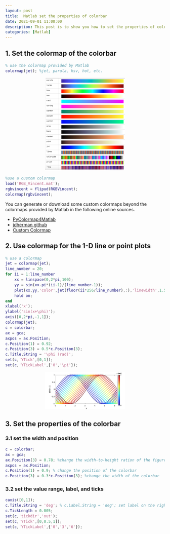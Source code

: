 ```yaml
---
layout: post
title:  Matlab set the properties of colorbar
date: 2021-09-01 11:00:00
description: This post is to show you how to set the properties of colorbar in Matlab, including the position, width, title, label, and value range. 
categories: [Matlab]
---
```


<h2>1. Set the colormap of the colorbar</h2>

```matlab
% use the colormap provided by Matlab
colormap(jet); %jet, parula, hsv, hot, etc.
```

<p style="margin:0;text-align:center"><img src="matlabcolormaplist.png" alt="" style="width:50%"></p>

```matlab
%use a custom colormap
load('RGB_Vincent.mat');
rgbvincent = flipud(RGBVincent);
colormap(rgbvincent);
```

You can generate or download some custom colormaps beyond the colormaps provided by Matlab in the following online sources. 
* [PyColormap4Matlab](https://www.mathworks.com/matlabcentral/fileexchange/68239-pycolormap4matlab)
* [jdherman github](https://jdherman.github.io/colormap/)
* [Custom Colormap](https://www.mathworks.com/matlabcentral/fileexchange/69470-custom-colormap)

<h2>2. Use colormap for the 1-D line or point plots</h2> 

```matlab
% use a colormap
jet = colormap(jet);
line_number = 20;
for ii = 1:line_number
	xx = linspace(0,2*pi,100);
	yy = sin(xx-pi*(ii-1)/(line_number-1));
	plot(xx,yy,'color',jet(floor(ii*256/line_number),:),'linewidth',1.5);
	hold on;
end
xlabel('x');
ylabel('sin(x+\phi)');
axis([0,2*pi,-1,1]);
colormap(jet);
c = colorbar;
ax = gca;
axpos = ax.Position;
c.Position(1) = 0.92;
c.Position(3) = 0.5*c.Position(3);
c.Title.String = '\phi (rad)';
set(c,'YTick',[0,1]);
set(c,'YTickLabel',{'0','\pi'});
```

<p style="margin:0;text-align:center"><img src="lineplot_withcolormap.jpg" alt="" style="width:50%"></p>

<h2>3. Set the properties of the colorbar</h2> 

<h3>3.1 set the width and position</h3>

```matlab
c = colorbar;
ax = gca;
ax.Position(3) = 0.78; %change the width-to-height ration of the figure inside the windows
axpos = ax.Position; 
c.Position(1) = 0.9; % change the position of the colorbar
c.Position(3) = 0.3*c.Position(3); %change the width of the colorbar
```

<h3>3.2 set the value range, label, and ticks</h3>

```matlab
caxis([0,1]);
c.Title.String = 'deg'; % c.Label.String = 'deg'; set label on the right
c.TickLength = 0.005;
set(c,'tickdir','out');
set(c,'YTick',[0,0.5,1]);
set(c,'YTickLabel',{'0','3','6'});
```


